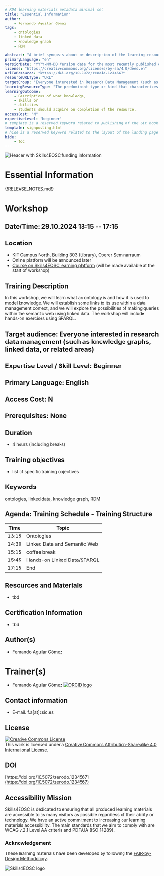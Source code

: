 ```yaml
---
# RDA learning materials metadata minimal set
title: "Essential Information"
author: 
    - Fernando Aguilar Gómez
tags: 
    - ontologies
    - linked data
    - knowledge graph
    - RDM

abstract: "A brief synopsis about or description of the learning resource."
primaryLanguage: "en"
versionDate: "YYYY-MM-DD Version date for the most recently published or broadcast resource."
license: "https://creativecommons.org/licenses/by-sa/4.0/deed.en"
urlToResource: "https://doi.org/10.5072/zenodo.1234567"
resourceURLType: "URL"
targetGroup: "Everyone interested in Research Data Management (such as knowledge graphs, linked data, or related areas)"
learningResourceType: "The predominant type or kind that characterizes the learning resource."
learningOutcome: 
    - Descriptions of what knowledge, 
    - skills or 
    - abilities 
    - students should acquire on completion of the resource.
accessCost: "N"
expertiseLevel: "beginner"
# template is a reserved keyword related to publishing of the Git book itself and not part of the RDA metadata schema. Please leave it as is and don't edit it manually
template: signposting.html
# hide is a reserved keyword related to the layout of the landing page and not part of the RDA metadata schema. Please leave it as is and don't edit it manually
hide:
    - toc
---
```


![Header with Skills4EOSC funding information](./attachments/header.png)

# Essential Information

{!RELEASE_NOTES.md!}

# Workshop

## Date/Time: 29.10.2024 13:15 -- 17:15

## Location

- KIT Campus North, Building 303 (Library), Oberer Seminarraum
- Online platform will be announced later
- [Course on Skills4EOSC learning platform](https://learning.skills4eosc.eu/mod/forum/view.php?id=677) (will be made available at the start of workshop)

## Training Description

In this workshop, we will learn what an ontology is and how it is used to model knowledge.
We will establish some links to its use within a data management context, and we will explore the possibilities of making queries within the semantic web using linked data.
The workshop will include hands-on exercises using SPARQL.

## Target audience: Everyone interested in research data management (such as knowledge graphs, linked data, or related areas)

## Expertise Level / Skill Level: Beginner

## Primary Language: English

## Access Cost: N

## Prerequisites: None

## Duration

- 4 hours (including breaks)

## Training objectives

- list of specific training objectives

## Keywords

ontologies, linked data, knowledge graph, RDM

## Agenda: Training Schedule - Training Structure

| Time      | Topic                        |
|-----------|------------------------------|
| 13:15     | Ontologies                   |
| 14:30     | Linked Data and Semantic Web |
| 15:15     | coffee break                 |
| 15:45     | Hands-on Linked Data/SPARQL  |
| 17:15     | End                          |

## Resources and Materials

- tbd

## Certification Information

- tbd

## Author(s)

- Fernando Aguilar Gómez

# Trainer(s)

- Fernando Aguilar Gómez [![ORCID logo](./attachments/orcid_16x16.webp)](https://orcid.org/0000-0001-9462-4831)

## Contact information

- E-mail. f.a[at]csic.es

## License

<a rel="license" href="http://creativecommons.org/licenses/by-sa/4.0/"><img alt="Creative Commons License" style="border-width:0" src="https://i.creativecommons.org/l/by-sa/4.0/88x31.png" /></a><br />This work is licensed under a <a rel="license" href="http://creativecommons.org/licenses/by-sa/4.0/">Creative Commons Attribution-Sharealike 4.0 International License</a>.

## DOI

[https://doi.org/10.5072/zenodo.1234567](https://doi.org/10.5072/zenodo.1234567)

## Accessibility Mission

Skills4EOSC is dedicated to ensuring that all produced learning materials are accessible to as many visitors as possible regardless of their ability or technology. We have an active commitment to increasing our learning materials accessibility. The main standards that we aim to comply with are WCAG v.2.1 Level AA criteria and PDF/UA (ISO 14289).

### Acknowledgement

These learning materials have been developed by following the [FAIR-by-Design Methodology](https://doi.org/10.5281/zenodo.7875540).

![Skills4EOSC logo](./attachments/skills4eosc.png)
